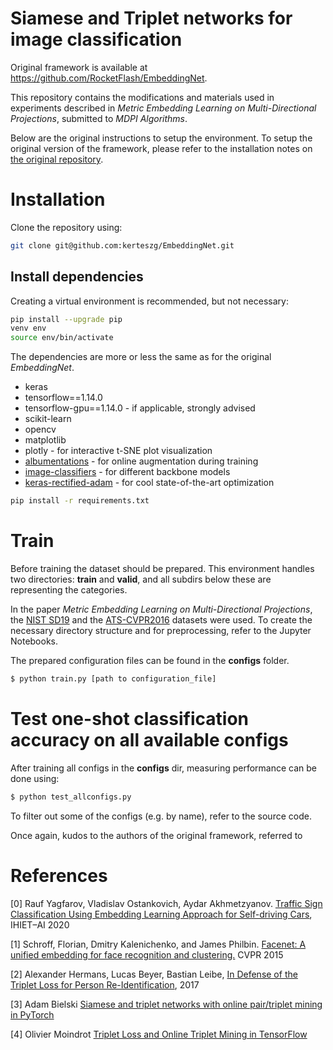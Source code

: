 # Siamese and Triplet networks for image classification

Original framework is available at https://github.com/RocketFlash/EmbeddingNet. 

This repository contains the modifications and materials used in experiments described in *Metric Embedding Learning on Multi-Directional Projections*, submitted to *MDPI Algorithms*.

Below are the original instructions to setup the environment. To setup the original version of the framework, please refer to the installation notes on [the original repository](https://github.com/RocketFlash/EmbeddingNet).

# Installation

Clone the repository using:

```bash
git clone git@github.com:kerteszg/EmbeddingNet.git
```

## Install dependencies

Creating a virtual environment is recommended, but not necessary:

```bash
pip install --upgrade pip
venv env
source env/bin/activate
```

The dependencies are more or less the same as for the original *EmbeddingNet*.

- keras
- tensorflow==1.14.0
- tensorflow-gpu==1.14.0 - if applicable, strongly advised
- scikit-learn
- opencv
- matplotlib
- plotly - for interactive t-SNE plot visualization
- [albumentations](https://github.com/albu/albumentations) - for online augmentation during training
- [image-classifiers](https://github.com/qubvel/classification_models) - for different backbone models
- [keras-rectified-adam](https://github.com/CyberZHG/keras-radam) - for cool state-of-the-art optimization


```bash
pip install -r requirements.txt
```

# Train

Before training the dataset should be prepared. This environment handles two directories: **train** and **valid**, and all subdirs below these are representing the categories.

In the paper *Metric Embedding Learning on Multi-Directional Projections*, the [NIST SD19](https://www.nist.gov/srd/nist-special-database-19) and the [ATS-CVPR2016](https://medusa.fit.vutbr.cz/traffic/datasets/) datasets were used. To create the necessary directory structure and for preprocessing, refer to the Jupyter Notebooks.

The prepared configuration files can be found in the **configs** folder. 

```bash
$ python train.py [path to configuration_file]
```

# Test one-shot classification accuracy on all available configs

After training all configs in the **configs** dir, measuring performance can be done using:

```bash
$ python test_allconfigs.py
```

To filter out some of the configs (e.g. by name), refer to the source code.

Once again, kudos to the authors of the original framework, referred to 

# References

[0] Rauf Yagfarov, Vladislav Ostankovich, Aydar Akhmetzyanov. [Traffic Sign Classification Using Embedding Learning Approach for Self-driving Cars](https://link.springer.com/chapter/10.1007/978-3-030-44267-5_27), IHIET–AI 2020

[1] Schroff, Florian, Dmitry Kalenichenko, and James Philbin. [Facenet: A unified embedding for face recognition and clustering.](https://arxiv.org/abs/1503.03832) CVPR 2015

[2] Alexander Hermans, Lucas Beyer, Bastian Leibe, [In Defense of the Triplet Loss for Person Re-Identification](https://arxiv.org/pdf/1703.07737), 2017

[3] Adam Bielski [Siamese and triplet networks with online pair/triplet mining in PyTorch](https://github.com/adambielski/siamese-triplet)

[4] Olivier Moindrot [Triplet Loss and Online Triplet Mining in TensorFlow](https://omoindrot.github.io/triplet-loss)
